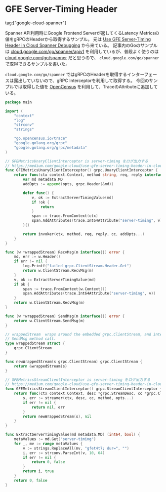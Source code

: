 # GFE Server-Timing Header

tag:["google-cloud-spanner"]

Spanner API利用時にGoogle Frontend Serverが返してくるLatency Metricsの値をgRPCのHeaderから取得するサンプル。
元は [Use GFE Server-Timing Header in Cloud Spanner Debugging](https://medium.com/google-cloud/use-gfe-server-timing-header-in-cloud-spanner-debugging-d7d891a50642) から来ている。
記事内のGoのサンプルは [cloud.google.com/go/spanner/apiv1](https://pkg.go.dev/cloud.google.com/go/spanner/apiv1) を利用しているが、普段よく使うのは [cloud.google.com/go/spanner](https://pkg.go.dev/cloud.google.com/go/spanner) だと思うので、 `cloud.google.com/go/spanner` で取得できるサンプルを書いた。

`cloud.google.com/go/spanner` ではgRPCのHeaderを取得するインターフェースは露出していないので、gRPC Interceptorを利用して取得する。
今回のサンプルでは取得した値を [OpenCensus](https://opencensus.io/) を利用して、TraceのAttributeに追加している。

``` Go
package main

import (
	"context"
	"log"
	"strconv"
	"strings"

	"go.opencensus.io/trace"
	"google.golang.org/grpc"
	"google.golang.org/grpc/metadata"
)

// GFEMetricsUnaryClientInterceptor is server-timing をログ出力する
// https://medium.com/google-cloud/use-gfe-server-timing-header-in-cloud-spanner-debugging-d7d891a50642
func GFEMetricsUnaryClientInterceptor() grpc.UnaryClientInterceptor {
	return func(ctx context.Context, method string, req, reply interface{}, cc *grpc.ClientConn, invoker grpc.UnaryInvoker, opts ...grpc.CallOption) error {
		var md metadata.MD
		addOpts := append(opts, grpc.Header(&md))

		defer func() {
			v, ok := ExtractServerTimingValue(md)
			if !ok {
				return
			}
			span := trace.FromContext(ctx)
			span.AddAttributes(trace.Int64Attribute("server-timing", v))
		}()

		return invoker(ctx, method, req, reply, cc, addOpts...)
	}
}

func (w *wrappedStream) RecvMsg(m interface{}) error {
	md, err := w.Header()
	if err != nil {
		log.Printf("failed grpc.ClientStream.Header.Get")
		return w.ClientStream.RecvMsg(m)
	}
	v, ok := ExtractServerTimingValue(md)
	if ok {
		span := trace.FromContext(w.Context())
		span.AddAttributes(trace.Int64Attribute("server-timing", v))
	}
	return w.ClientStream.RecvMsg(m)
}

func (w *wrappedStream) SendMsg(m interface{}) error {
	return w.ClientStream.SendMsg(m)
}

// wrappedStream  wraps around the embedded grpc.ClientStream, and intercepts the RecvMsg and
// SendMsg method call.
type wrappedStream struct {
	grpc.ClientStream
}

func newWrappedStream(s grpc.ClientStream) grpc.ClientStream {
	return &wrappedStream{s}
}

// GFEMetricsStreamClientInterceptor is server-timing をログ出力する
// https://medium.com/google-cloud/use-gfe-server-timing-header-in-cloud-spanner-debugging-d7d891a50642
func GFEMetricsStreamClientInterceptor() grpc.StreamClientInterceptor {
	return func(ctx context.Context, desc *grpc.StreamDesc, cc *grpc.ClientConn, method string, streamer grpc.Streamer, opts ...grpc.CallOption) (grpc.ClientStream, error) {
		s, err := streamer(ctx, desc, cc, method, opts...)
		if err != nil {
			return nil, err
		}
		return newWrappedStream(s), nil
	}
}

func ExtractServerTimingValue(md metadata.MD) (int64, bool) {
	metaValues := md.Get("server-timing")
	for _, mv := range metaValues {
		v := strings.ReplaceAll(mv, "gfet4t7; dur=", "")
		i, err := strconv.ParseInt(v, 10, 64)
		if err != nil {
			return 0, false
		}
		return i, true
	}
	return 0, false
}
```